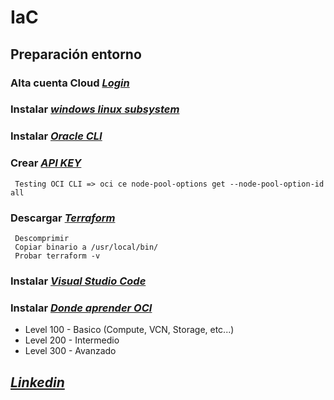# IaC

## Preparación entorno 

### Alta cuenta Cloud *[Login](https://signup.oraclecloud.com/)*

### Instalar  *[windows linux subsystem](https://docs.microsoft.com/es-es/windows/wsl/install-win10)*

### Instalar  *[Oracle CLI](https://docs.oracle.com/en-us/iaas/Content/API/SDKDocs/cliinstall.htm)*

### Crear *[API KEY](https://docs.oracle.com/es-ww/iaas/Content/Functions/Tasks/functionssetupapikey.htm)*

     Testing OCI CLI => oci ce node-pool-options get --node-pool-option-id all
  
### Descargar *[Terraform](https://www.terraform.io/downloads.html)*

     Descomprimir
     Copiar binario a /usr/local/bin/
     Probar terraform -v
     
  

### Instalar *[Visual Studio Code](https://code.visualstudio.com/)*



### Instalar *[Donde aprender OCI](https://www.youtube.com/user/OracleLearning/playlists)*

- Level 100 - Basico (Compute, VCN, Storage, etc...)
- Level 200 - Intermedio
- Level 300 - Avanzado

## *[Linkedin](https://www.linkedin.com/in/jcastilla/)*
